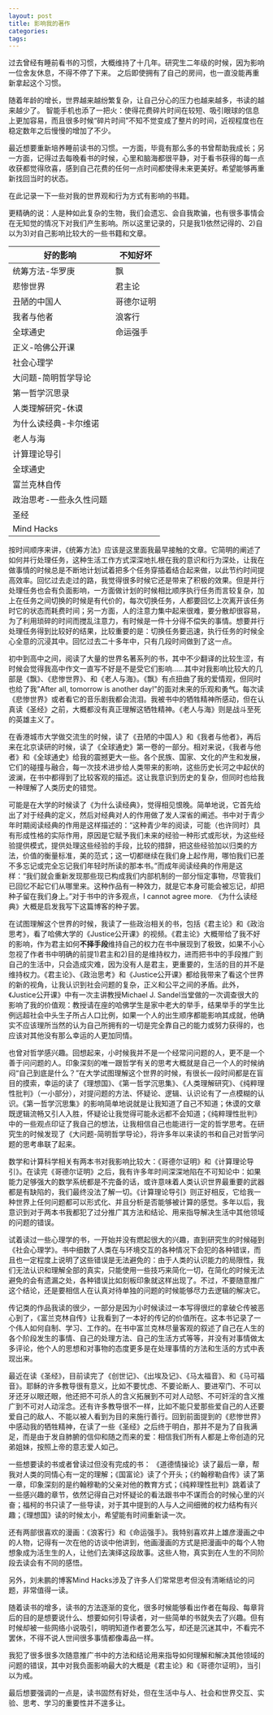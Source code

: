 ```yaml
---
layout: post
title: 影响我的著作
categories:
tags: 
---
```


过去曾经有睡前看书的习惯，大概维持了十几年。研究生二年级的时候，因为影响一位舍友休息，不得不停了下来。
之后即使拥有了自己的房间，也一直没能再重新拿起这个习惯。

随着年龄的增长，世界越来越纷繁复杂，让自己分心的压力也越来越多，书读的越来越少了。
智能手机也添了一把火：使得花费碎片时间在较短、吸引眼球的信息上更加容易，而且很多时候“碎片时间”不知不觉变成了整片的时间，近视程度也在稳定数年之后慢慢的增加了不少。

最近想要重新培养睡前读书的习惯。一方面，毕竟有那么多的书曾帮助我成长；另一方面，记得过去每晚看书的时候，心里和脑海都很平静，对于看书获得的每一点收获都觉得欣喜，感到自己花费的任何一点时间都使得未来更美好。希望能够再重新找回当时的状态。

在此记录一下一些对我的世界观和行为方式有影响的书籍。

更精确的说：人是种如此复杂的生物，我们会遗忘、会自我欺骗，也有很多事情会在无知觉的情况下对我们产生影响。所以这里记录的，只是我1)依然记得的、2)自以为3)对自己影响比较大的一些书籍和文章。

|好的影响|不知好坏|
|---|---|
|统筹方法-华罗庚|飘|
|悲惨世界|君主论|
|丑陋的中国人|哥德尔证明|
|我者与他者|浪客行|
|全球通史|命运强手|
|正义-哈佛公开课||
|社会心理学||
|大问题-简明哲学导论||
|第一哲学沉思录||
|人类理解研究-休谟||
|为什么读经典-卡尔维诺||
|老人与海||
|计算理论导引||
|全球通史||
|富兰克林自传||
|政治思考-一些永久性问题||
|圣经||
|Mind Hacks||

按时间顺序来讲，《统筹方法》应该是这里面我最早接触的文章。它简明的阐述了如何并行处理任务，这种生活工作方式深深地扎根在我的意识和行为深处，让我在做事情的时候总是不断地计划试着把多个任务穿插着结合起来做，以此节约时间提高效率。回忆过去走过的路，我觉得很多时候它还是带来了积极的效果。但是并行处理任务也会有负面影响，一方面做计划的时候相比顺序执行任务而言较复杂，加上在任务之间切换的时候是有代价的，每次切换任务，人都要回忆上次离开该任务时它的状态而耗费时间；另一方面，人的注意力集中起来很难，要分散却很容易，为了利用琐碎的时间而搅乱注意力，有时候是一件十分得不偿失的事情。想要并行处理任务得到比较好的结果，比较重要的是：切换任务要迅速，执行任务的时候全心全意的沉浸其中。回忆过去二十多年中，只有几段时间做到了这一点。

初中到高中之间，阅读了大量的世界名著系列的书，其中不少翻译的比较生涩，有时候会觉得我高中作文一直写不好是不是受它们影响……其中对我影响比较大的几部是《飘》、《悲惨世界》、和《老人与海》。《飘》有点扭曲了我的爱情观，但同时也给了我"After all, tomorrow is another day!"的面对未来的乐观和勇气。每次读《悲惨世界》或者看它的音乐剧我都会流泪。我被书中的牺牲精神所感动，但在认真读《圣经》之前，大概都没有真正理解这牺牲精神。《老人与海》则是战斗至死的英雄主义了。

在香港城市大学做交流生的时候，读了《丑陋的中国人》和《我者与他者》，再后来在北京读研的时候，读了《全球通史》第一卷的一部分。相对来说，《我者与他者》和《全球通史》给我的震撼更大一些。各个民族、国家、文化的产生和发展，它们的碰撞与融合，每一次技术进步给人类带来的影响，这些历史长河之中起伏的波澜，在书中都得到了比较客观的描述。这让我意识到历史的复杂，但同时也给我一种理解了人类历史的错觉。

可能是在大学的时候读了《为什么读经典》，觉得相见恨晚。简单地说，它首先给出了对于经典的定义，然后对经典对人的作用做了发人深省的阐述。书中对于青少年时期阅读经典的作用是这样描述的：“这种青少年的阅读，可能（也许同时）具有形成性格的实际作用，原因是它赋予我们未来的经验一种形式或形状，为这些经验提供模式，提供处理这些经验的手段，比较的措辞，把这些经验加以归类的方法，价值的衡量标准，美的范式；这一切都继续在我们身上起作用，哪怕我们已差不多忘记或完全忘记我们年轻时所读的那本书。”而成年阅读经典的作用是这样：“我们就会重新发现那些现已构成我们内部机制的一部分恒定事物，尽管我们已回忆不起它们从哪里来。这种作品有一种效力，就是它本身可能会被忘记，却把种子留在我们身上。”对于书中的许多观点，I cannot agree more. 《为什么读经典》大概是启发我写下这篇博客的种子罢。

在试图理解这个世界的时候，我读了一些政治相关的书，包括《君主论》和《政治思考》，看了哈佛大学的《Justice公开课》的视频。《君主论》大概带给了我不好的影响，作为君主如何**不择手段**维持自己的权力在书中展现到了极致，如果不小心忽视了作者书中明确的前提1)君主和2)目的是维持权力，进而把书中的手段推广到自己的生活中，只会造成灾难，因为没有人是君主，更重要的，生活的目的并不是维持权力。《君主论》、《政治思考》和《Justice公开课》都给我带来了看这个世界的新的视角，让我认识到社会问题的复杂，正义和公平之间的矛盾。此外，《Justice公开课》中有一次主讲教授Michael J. Sandel当堂做的一次调查很大的影响了我的价值观：教授请在座的哈佛学生是家中老大的举手，结果举手的学生比例远超社会中头生子所占人口比例，如果一个人的出生顺序都能影响其成就，他确实不应该理所当然的认为自己所拥有的一切是完全靠自己的能力或努力获得的，也应该对其他没有那么幸运的人更加同情。

也曾对哲学感兴趣。回想起来，小时候我并不是一个经常问问题的人，更不是一个善于问问题的人。印象深刻的唯一跟哲学有关的思考大概就是自己一个人的时候纳闷“自己到底是什么？”在大学试图理解这个世界的时候，有很长一段时间都是在盲目的摸索，幸运的读了《理想国》、《第一哲学沉思集》、《人类理解研究》、《纯粹理性批判》（一小部分），对提问题的方法、怀疑论、逻辑、认识论有了一点模糊的认识。《第一哲学沉思集》的影响简单地说就是让我知道了自己不知道；休谟的文章既逻辑流畅又引人入胜，怀疑论让我觉得可能永远都不会知道；《纯粹理性批判》中的一些观点印证了我自己的想法，让我相信自己也能进行一定的哲学思考。在研究生的时候发现了《大问题-简明哲学导论》，将许多年以来读的书和自己对哲学问题的思考串联了起来。

数学和计算科学相关有两本书对我影响比较大：《哥德尔证明》和《计算理论导引》。在读完《哥德尔证明》之后，我有许多年时间深深地陷在不可知论中：如果能力足够强大的数学系统都是不完备的话，或许意味着人类认识世界最重要的武器都是有缺陷的，我们最终没法了解一切。《计算理论导引》则正好相反，它给我一种世界上任何问题都可以形式化、并且分析是否能够被计算的感觉。多年以后，我意识到对于两本书我都犯了过分推广其方法和结论、用来指导解决生活中其他领域的问题的错误。

试着读过一些心理学的书，一开始并没有燃起很大的兴趣，直到研究生的时候碰到《社会心理学》。书中细数了人类在与环境交互的各种情况下会犯的各种错误，而且也一定程度上说明了这些错误是无法避免的：由于人类的认识能力的局限性，我们无法认识和理解全部的真实，只能使用一些技巧来简化一切，在简化的时候无法避免的会有遗漏之处，各种错误比如刻板印象就这样出现了。不过，不要随意推广这个结论，还是要相信人在认真对待单独的问题的时候能够尽力去逻辑的解决它。

传记类的作品我读的很少，一部分是因为小时候读过一本写得很烂的拿破仑传被恶心到了，《富兰克林自传》让我看到了一本好的传记的价值所在。这本书记录了一个伟人如何自制、学习、工作的。在书中富兰克林尽量客观的叙述了自己在人生的各个阶段发生的事情、自己的处理方法、自己的生活方式等等，并没有对事情做太多评论，他个人的思想和对事物的态度更多是在处理事情的方法和生活的方式中表现出来。

最近在读《圣经》，目前读完了《创世记》、《出埃及记》、《马太福音》、和《马可福音》。耶稣的许多教导很有意义，比如不要忧虑、不要论断人、要进窄门、不可以牙还牙以眼还眼，他还把不可杀人的含义拓展到不可对人动怒、不可奸淫的含义推广到不可对人动淫念。还有许多教导很不一样，比如不能只爱那些爱自己的人还要爱自己的敌人、不能以被人看到为目的来施行善行。回到前面提到的《悲惨世界》中感动我的牺牲精神，在读了一些《圣经》之后终于明白，那并不是为了自我满足，而是由于发自肺腑的信仰和随之而来的爱：相信我们所有人都是上帝创造的兄弟姐妹，按照上帝的意志爱人如己。

一些想要读的书或者曾读过但没有完成的书：
《道德情操论》读了最后一章，帮我对人类的同情心有一定的理解；《国富论》读了个开头；《约翰穆勒自传》读了第一章，印象深刻的是约翰穆勒的父亲对他的教育方式；《纯粹理性批判》跳着读了一些感兴趣的章节，依然记得自己对怀疑论的看法跟书中不谋而合的时候心里的兴奋；福柯的书只读了一些导读，对于其中提到的人与人之间细微的权力结构有兴趣；《理想国》读的时候太小，希望能有时间重新读一次。

还有两部很喜欢的漫画：《浪客行》和《命运强手》。我特别喜欢井上雄彦漫画之中的人物，记得有一次在他的访谈中他讲到，他画漫画的方式是把漫画中的每个人物想象成为活生生的人，让他们去演绎这段故事。这些人物，真实到在人生的不同阶段去读会有不同的感悟。

另外，刘未鹏的博客Mind Hacks涉及了许多人们常常思考但没有清晰结论的问题，非常值得一读。

随着读书的增多，读书的方法逐渐的变化，很多时候能够看出作者在每段、每章背后的目的是想要说什么、想要如何引导读者，对一些简单的书就失去了兴趣。但有时候却被一些网络小说吸引，明明知道作者要怎么写，却还是沉迷其中，不看完不罢休，不得不说人世间很多事情都像毒品一样。

我犯了很多很多次随意推广书中的方法和结论用来指导如何理解和解决其他领域的问题的错误，其中对我负面影响最大的大概是《君主论》和《哥德尔证明》，当引以为戒。

最后想要强调的一点是，读书固然有好处，但在生活中与人、社会和世界交互、实验、思考、学习的重要性并不遑多让。
